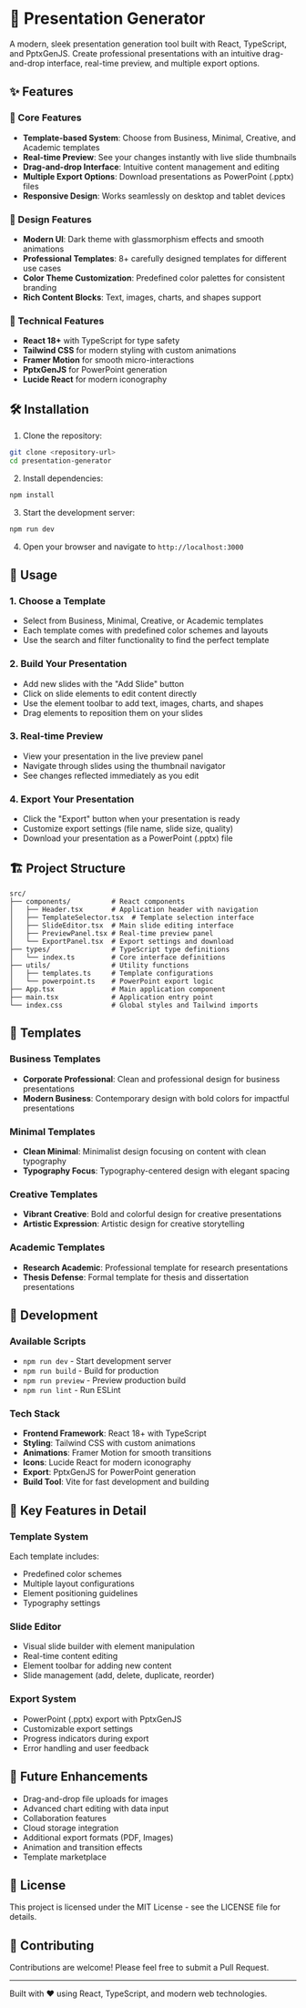 # 🎨 Presentation Generator

A modern, sleek presentation generation tool built with React, TypeScript, and PptxGenJS. Create professional presentations with an intuitive drag-and-drop interface, real-time preview, and multiple export options.

## ✨ Features

### 🎯 Core Features
- **Template-based System**: Choose from Business, Minimal, Creative, and Academic templates
- **Real-time Preview**: See your changes instantly with live slide thumbnails
- **Drag-and-drop Interface**: Intuitive content management and editing
- **Multiple Export Options**: Download presentations as PowerPoint (.pptx) files
- **Responsive Design**: Works seamlessly on desktop and tablet devices

### 🎨 Design Features
- **Modern UI**: Dark theme with glassmorphism effects and smooth animations
- **Professional Templates**: 8+ carefully designed templates for different use cases
- **Color Theme Customization**: Predefined color palettes for consistent branding
- **Rich Content Blocks**: Text, images, charts, and shapes support

### 🚀 Technical Features
- **React 18+** with TypeScript for type safety
- **Tailwind CSS** for modern styling with custom animations
- **Framer Motion** for smooth micro-interactions
- **PptxGenJS** for PowerPoint generation
- **Lucide React** for modern iconography

## 🛠️ Installation

1. Clone the repository:
```bash
git clone <repository-url>
cd presentation-generator
```

2. Install dependencies:
```bash
npm install
```

3. Start the development server:
```bash
npm run dev
```

4. Open your browser and navigate to `http://localhost:3000`

## 🎯 Usage

### 1. Choose a Template
- Select from Business, Minimal, Creative, or Academic templates
- Each template comes with predefined color schemes and layouts
- Use the search and filter functionality to find the perfect template

### 2. Build Your Presentation
- Add new slides with the "Add Slide" button
- Click on slide elements to edit content directly
- Use the element toolbar to add text, images, charts, and shapes
- Drag elements to reposition them on your slides

### 3. Real-time Preview
- View your presentation in the live preview panel
- Navigate through slides using the thumbnail navigator
- See changes reflected immediately as you edit

### 4. Export Your Presentation
- Click the "Export" button when your presentation is ready
- Customize export settings (file name, slide size, quality)
- Download your presentation as a PowerPoint (.pptx) file

## 🏗️ Project Structure

```
src/
├── components/          # React components
│   ├── Header.tsx       # Application header with navigation
│   ├── TemplateSelector.tsx  # Template selection interface
│   ├── SlideEditor.tsx  # Main slide editing interface
│   ├── PreviewPanel.tsx # Real-time preview panel
│   └── ExportPanel.tsx  # Export settings and download
├── types/               # TypeScript type definitions
│   └── index.ts         # Core interface definitions
├── utils/               # Utility functions
│   ├── templates.ts     # Template configurations
│   └── powerpoint.ts    # PowerPoint export logic
├── App.tsx              # Main application component
├── main.tsx             # Application entry point
└── index.css            # Global styles and Tailwind imports
```

## 🎨 Templates

### Business Templates
- **Corporate Professional**: Clean and professional design for business presentations
- **Modern Business**: Contemporary design with bold colors for impactful presentations

### Minimal Templates
- **Clean Minimal**: Minimalist design focusing on content with clean typography
- **Typography Focus**: Typography-centered design with elegant spacing

### Creative Templates
- **Vibrant Creative**: Bold and colorful design for creative presentations
- **Artistic Expression**: Artistic design for creative storytelling

### Academic Templates
- **Research Academic**: Professional template for research presentations
- **Thesis Defense**: Formal template for thesis and dissertation presentations

## 🔧 Development

### Available Scripts

- `npm run dev` - Start development server
- `npm run build` - Build for production
- `npm run preview` - Preview production build
- `npm run lint` - Run ESLint

### Tech Stack

- **Frontend Framework**: React 18+ with TypeScript
- **Styling**: Tailwind CSS with custom animations
- **Animations**: Framer Motion for smooth transitions
- **Icons**: Lucide React for modern iconography
- **Export**: PptxGenJS for PowerPoint generation
- **Build Tool**: Vite for fast development and building

## 🎯 Key Features in Detail

### Template System
Each template includes:
- Predefined color schemes
- Multiple layout configurations
- Element positioning guidelines
- Typography settings

### Slide Editor
- Visual slide builder with element manipulation
- Real-time content editing
- Element toolbar for adding new content
- Slide management (add, delete, duplicate, reorder)

### Export System
- PowerPoint (.pptx) export with PptxGenJS
- Customizable export settings
- Progress indicators during export
- Error handling and user feedback

## 🚀 Future Enhancements

- Drag-and-drop file uploads for images
- Advanced chart editing with data input
- Collaboration features
- Cloud storage integration
- Additional export formats (PDF, Images)
- Animation and transition effects
- Template marketplace

## 📄 License

This project is licensed under the MIT License - see the LICENSE file for details.

## 🤝 Contributing

Contributions are welcome! Please feel free to submit a Pull Request.

---

Built with ❤️ using React, TypeScript, and modern web technologies.